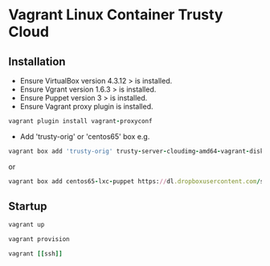 Vagrant Linux Container Trusty Cloud
====================================

Installation
-----------

* Ensure VirtualBox version 4.3.12 > is installed.
* Ensure Vgrant version 1.6.3 > is installed.
* Ensure Puppet version 3 > is installed.
* Ensure Vagrant proxy plugin is installed.
 
```ruby
vagrant plugin install vagrant-proxyconf
```

* Add 'trusty-orig' or 'centos65' box e.g.

```ruby
vagrant box add 'trusty-orig' trusty-server-cloudimg-amd64-vagrant-disk1.box
```

or

```ruby
vagrant box add centos65-lxc-puppet https://dl.dropboxusercontent.com/s/x1085661891dhkz/lxc-centos6.5-2013-12-02.box
```

Startup
------

```ruby
vagrant up
```

```ruby
vagrant provision
```

```ruby
vagrant [[ssh]]
```



